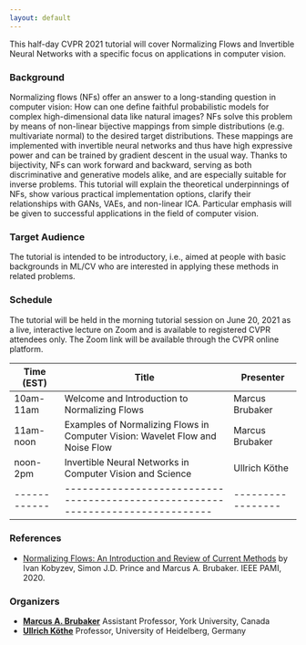 ```yaml
---
layout: default
---
```


This half-day CVPR 2021 tutorial will cover Normalizing Flows and Invertible Neural Networks with a specific focus on applications in computer vision.


### Background 

Normalizing flows (NFs) offer an answer to a long-standing question in computer vision: 
How can one define faithful probabilistic models for complex high-dimensional data like natural images?
NFs solve this problem by means of non-linear bijective mappings from simple distributions (e.g. multivariate normal) to the desired target distributions.
These mappings are implemented with invertible neural networks and thus have high expressive power and can be trained by gradient descent in the usual way.
Thanks to bijectivity, NFs can work forward and backward, serving as both discriminative and generative models alike, and are especially suitable for inverse problems.
This tutorial will explain the theoretical underpinnings of NFs, show various practical implementation options, clarify their relationships with GANs, VAEs, and non-linear ICA.
Particular emphasis will be given to successful applications in the field of computer vision.


### Target Audience

The tutorial is intended to be introductory, i.e., aimed at people with basic backgrounds in ML/CV who are interested in applying these methods in related problems.


### Schedule

The tutorial will be held in the morning tutorial session on June 20, 2021 as a live, interactive lecture on Zoom and is available to registered CVPR attendees only.  The Zoom link will be available through the CVPR online platform.

| Time (EST) | Title                                                                         | Presenter       |
|------------|-------------------------------------------------------------------------------|-----------------|
| 10am-11am  | Welcome and Introduction to Normalizing Flows                                 | Marcus Brubaker |
| 11am-noon  | Examples of Normalizing Flows in Computer Vision: Wavelet Flow and Noise Flow | Marcus Brubaker |
| noon-2pm   | Invertible Neural Networks in Computer Vision and Science                     | Ullrich Köthe   |
|------------|-------------------------------------------------------------------------------|-----------------|


### References
- [Normalizing Flows: An Introduction and Review of Current Methods](https://arxiv.org/abs/1908.09257) by Ivan Kobyzev, Simon J.D. Prince and Marcus A. Brubaker. IEEE PAMI, 2020.

### Organizers
- [**Marcus A. Brubaker**](https://mbrubake.github.io) Assistant Professor, York University, Canada
- [**Ullrich Köthe**](https://hci.iwr.uni-heidelberg.de/vislearn/people/ullrich-koethe/) Professor, University of Heidelberg, Germany
